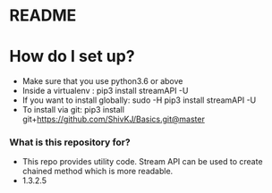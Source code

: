 # README #

# How do I set up?
* Make sure that you use python3.6 or above
* Inside a virtualenv            : pip3 install streamAPI -U
* If you want to install globally: sudo -H pip3 install streamAPI -U
* To install via git: pip3 install git+https://github.com/ShivKJ/Basics.git@master

### What is this repository for? ###

* This repo provides utility code. Stream API can be used to create chained method which is more readable.
* 1.3.2.5
